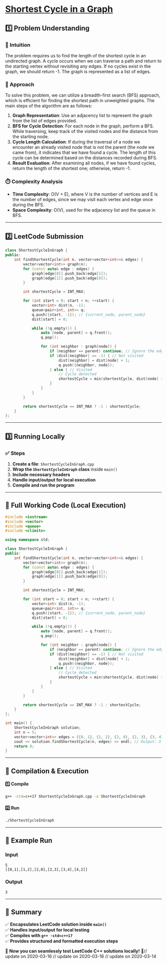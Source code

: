 # **[Shortest Cycle in a Graph](https://leetcode.com/problems/shortest-cycle-in-a-graph/description/)**  

## **1️⃣ Problem Understanding**  
### **📌 Intuition**  
The problem requires us to find the length of the shortest cycle in an undirected graph. A cycle occurs when we can traverse a path and return to the starting vertex without revisiting any edges. If no cycles exist in the graph, we should return -1. The graph is represented as a list of edges.

### **🚀 Approach**  
To solve this problem, we can utilize a breadth-first search (BFS) approach, which is efficient for finding the shortest path in unweighted graphs. The main steps of the algorithm are as follows:

1. **Graph Representation**: Use an adjacency list to represent the graph from the list of edges provided.
2. **BFS for Cycle Detection**: For each node in the graph, perform a BFS. While traversing, keep track of the visited nodes and the distance from the starting node.
3. **Cycle Length Calculation**: If during the traversal of a node we encounter an already visited node that is not the parent (the node we came from), it indicates that we have found a cycle. The length of this cycle can be determined based on the distances recorded during BFS.
4. **Result Evaluation**: After examining all nodes, if we have found cycles, return the length of the shortest one; otherwise, return -1.

### **⏱️ Complexity Analysis**  
- **Time Complexity**: O(V + E), where V is the number of vertices and E is the number of edges, since we may visit each vertex and edge once during the BFS.
- **Space Complexity**: O(V), used for the adjacency list and the queue in BFS.

---  

## **2️⃣ LeetCode Submission**  
```cpp
class ShortestCycleInGraph {
public:
    int findShortestCycle(int n, vector<vector<int>>& edges) {
        vector<vector<int>> graph(n);
        for (const auto& edge : edges) {
            graph[edge[0]].push_back(edge[1]);
            graph[edge[1]].push_back(edge[0]);
        }

        int shortestCycle = INT_MAX;

        for (int start = 0; start < n; ++start) {
            vector<int> dist(n, -1);
            queue<pair<int, int>> q;
            q.push({start, -1}); // {current_node, parent_node}
            dist[start] = 0;

            while (!q.empty()) {
                auto [node, parent] = q.front();
                q.pop();

                for (int neighbor : graph[node]) {
                    if (neighbor == parent) continue; // Ignore the edge we came from
                    if (dist[neighbor] == -1) { // Not visited
                        dist[neighbor] = dist[node] + 1;
                        q.push({neighbor, node});
                    } else { // Visited
                        // Cycle detected
                        shortestCycle = min(shortestCycle, dist[node] + dist[neighbor] + 1);
                    }
                }
            }
        }

        return shortestCycle == INT_MAX ? -1 : shortestCycle;
    }
};
```  

---  

## **3️⃣ Running Locally**  
### **✅ Steps**  
1. **Create a file**: `ShortestCycleInGraph.cpp`  
2. **Wrap the `ShortestCycleInGraph` class** inside `main()`  
3. **Include necessary headers**  
4. **Handle input/output for local execution**  
5. **Compile and run the program**  

---  

## **📝 Full Working Code (Local Execution)**  
```cpp
#include <iostream>
#include <vector>
#include <queue>
#include <climits>

using namespace std;

class ShortestCycleInGraph {
public:
    int findShortestCycle(int n, vector<vector<int>>& edges) {
        vector<vector<int>> graph(n);
        for (const auto& edge : edges) {
            graph[edge[0]].push_back(edge[1]);
            graph[edge[1]].push_back(edge[0]);
        }

        int shortestCycle = INT_MAX;

        for (int start = 0; start < n; ++start) {
            vector<int> dist(n, -1);
            queue<pair<int, int>> q;
            q.push({start, -1}); // {current_node, parent_node}
            dist[start] = 0;

            while (!q.empty()) {
                auto [node, parent] = q.front();
                q.pop();

                for (int neighbor : graph[node]) {
                    if (neighbor == parent) continue; // Ignore the edge we came from
                    if (dist[neighbor] == -1) { // Not visited
                        dist[neighbor] = dist[node] + 1;
                        q.push({neighbor, node});
                    } else { // Visited
                        // Cycle detected
                        shortestCycle = min(shortestCycle, dist[node] + dist[neighbor] + 1);
                    }
                }
            }
        }

        return shortestCycle == INT_MAX ? -1 : shortestCycle;
    }
};

int main() {
    ShortestCycleInGraph solution;
    int n = 5;
    vector<vector<int>> edges = {{0, 1}, {1, 2}, {2, 0}, {2, 3}, {3, 4}, {4, 2}};
    cout << solution.findShortestCycle(n, edges) << endl; // Output: 3
    return 0;
}
```  

---  

## **🔧 Compilation & Execution**  
#### **1️⃣ Compile**  
```bash
g++ -std=c++17 ShortestCycleInGraph.cpp -o ShortestCycleInGraph
```  

#### **2️⃣ Run**  
```bash
./ShortestCycleInGraph
```  

---  

## **🎯 Example Run**  
### **Input**  
```
5
[[0,1],[1,2],[2,0],[2,3],[3,4],[4,2]]
```  
### **Output**  
```
3
```  

---  

## **📌 Summary**  
✅ **Encapsulates LeetCode solution inside `main()`**  
✅ **Handles input/output for local testing**  
✅ **Compiles with `g++ -std=c++17`**  
✅ **Provides structured and formatted execution steps**  

🚀 **Now you can seamlessly test LeetCode C++ solutions locally!** 🚀// update on 2020-03-16
// update on 2020-03-16
// update on 2020-03-14
